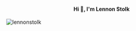 <h4 align="center">Hi 👋, I'm Lennon Stolk</h1>
<p align="left"> <img src="https://komarev.com/ghpvc/?username=lennonstolk&label=Profile%20views&color=0e75b6&style=flat" alt="lennonstolk" /> </p>
